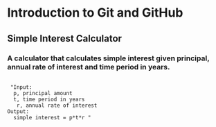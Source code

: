 <h1>Introduction to Git and GitHub</h1>

<h2>Simple Interest Calculator</h2>

<h3>A calculator that calculates simple interest given principal, annual rate of interest and time period in years.</h3>
<pre>
<code>
 "Input:
  p, principal amount
  t, time period in years
   r, annual rate of interest
Output:
  simple interest = p*t*r "
</code>
</pre>

